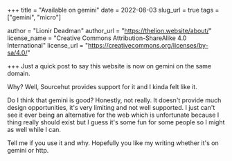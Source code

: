 +++
title = "Available on gemini"
date = 2022-08-03
slug_url = true
tags = ["gemini", "micro"]

author = "Lionir Deadman"
author_url = "https://thelion.website/about/"
license_name = "Creative Commons Attribution-ShareAlike 4.0 International"
license_url = "https://creativecommons.org/licenses/by-sa/4.0/"

+++
Just a quick post to say this website is now on gemini on the same domain.
<!--more-->
Why? Well, Sourcehut provides support for it and I kinda felt like it.

Do I think that gemini is good? Honestly, not really. It doesn't provide much design opportunities, it's very limiting and not well supported. I just can't see it ever being an alternative for the web which is unfortunate because I thing really should exist but I guess it's some fun for some people so I might as well while I can.

Tell me if you use it and why. Hopefully you like my writing whether it's on gemini or http.
